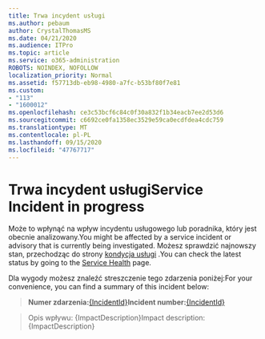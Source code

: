 ```yaml
---
title: Trwa incydent usługi
ms.author: pebaum
author: CrystalThomasMS
ms.date: 04/21/2020
ms.audience: ITPro
ms.topic: article
ms.service: o365-administration
ROBOTS: NOINDEX, NOFOLLOW
localization_priority: Normal
ms.assetid: f57713db-eb98-4980-a7fc-b53bf80f7e81
ms.custom:
- "113"
- "1600012"
ms.openlocfilehash: ce3c53bcf6c84c0f30a832f1b34eacb7ee2d53d6
ms.sourcegitcommit: c6692ce0fa1358ec3529e59ca0ecdfdea4cdc759
ms.translationtype: MT
ms.contentlocale: pl-PL
ms.lasthandoff: 09/15/2020
ms.locfileid: "47767717"
---
```

# <a name="service-incident-in-progress"></a><span data-ttu-id="3afa2-102">Trwa incydent usługi</span><span class="sxs-lookup"><span data-stu-id="3afa2-102">Service Incident in progress</span></span>

<span data-ttu-id="3afa2-103">Może to wpłynąć na wpływ incydentu usługowego lub poradnika, który jest obecnie analizowany.</span><span class="sxs-lookup"><span data-stu-id="3afa2-103">You might be affected by a service incident or advisory that is currently being investigated.</span></span> <span data-ttu-id="3afa2-104">Możesz sprawdzić najnowszy stan, przechodząc do strony [kondycja usługi](https://admin.microsoft.com/adminportal/home#/servicehealth) .</span><span class="sxs-lookup"><span data-stu-id="3afa2-104">You can check the latest status by going to the [Service Health](https://admin.microsoft.com/adminportal/home#/servicehealth) page.</span></span>
  
<span data-ttu-id="3afa2-105">Dla wygody możesz znaleźć streszczenie tego zdarzenia poniżej:</span><span class="sxs-lookup"><span data-stu-id="3afa2-105">For your convenience, you can find a summary of this incident below:</span></span>
  
> <span data-ttu-id="3afa2-106">**Numer zdarzenia:**[{IncidentId}](https://admin.microsoft.com/adminportal/home#/servicehealth)</span><span class="sxs-lookup"><span data-stu-id="3afa2-106">**Incident number:**[{IncidentId}](https://admin.microsoft.com/adminportal/home#/servicehealth)</span></span>
    
> <span data-ttu-id="3afa2-107">Opis wpływu: {ImpactDescription}</span><span class="sxs-lookup"><span data-stu-id="3afa2-107">Impact description: {ImpactDescription}</span></span>
